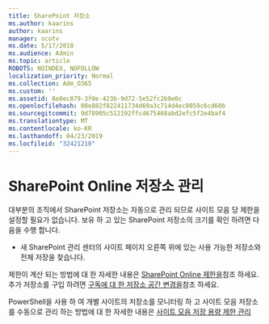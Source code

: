 ```yaml
---
title: SharePoint 저장소
ms.author: kaarins
author: kaarins
manager: scotv
ms.date: 5/17/2018
ms.audience: Admin
ms.topic: article
ROBOTS: NOINDEX, NOFOLLOW
localization_priority: Normal
ms.collection: Adm_O365
ms.custom: ''
ms.assetid: 8e0ec879-3f0e-423b-9d72-5e52fc2b9e0c
ms.openlocfilehash: 08e882f822411734d69a3c714d4ec8059c6cd60b
ms.sourcegitcommit: 9d78905c512192ffc4675468abd2efc5f2e4baf4
ms.translationtype: MT
ms.contentlocale: ko-KR
ms.lasthandoff: 04/23/2019
ms.locfileid: "32421210"
---
```

# <a name="manage-your-sharepoint-online-storage"></a>SharePoint Online 저장소 관리

대부분의 조직에서 SharePoint 저장소는 자동으로 관리 되므로 사이트 모음 당 제한을 설정할 필요가 없습니다. 보유 하 고 있는 SharePoint 저장소의 크기를 확인 하려면 다음을 수행 합니다.
  
- 새 SharePoint 관리 센터의 사이트 페이지 오른쪽 위에 있는 사용 가능한 저장소와 전체 저장을 찾습니다.
    
제한이 계산 되는 방법에 대 한 자세한 내용은 [SharePoint Online 제한을](https://go.microsoft.com/fwlink/p/?LinkID=856113)참조 하세요. 추가 저장소를 구입 하려면 [구독에 대 한 저장소 공간 변경을](https://go.microsoft.com/fwlink/?linkid=866428)참조 하세요.
  
PowerShell을 사용 하 여 개별 사이트의 저장소를 모니터링 하 고 사이트 모음 저장소를 수동으로 관리 하는 방법에 대 한 자세한 내용은 [사이트 모음 저장 용량 제한 관리](https://go.microsoft.com/fwlink/?linkid=867833)
  

